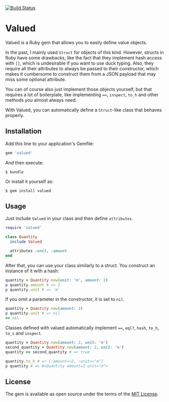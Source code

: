 [![Build Status](https://travis-ci.org/mmainz/valued.svg?branch=master)](https://travis-ci.org/mmainz/valued)

# Valued

Valued is a Ruby gem that allows you to easily define value objects.

In the past, I mainly used `Struct` for objects of this kind. However, structs
in Ruby have some drawbacks, like the fact that they implement hash access with
`[]`, which is undesirable if you want to use duck typing. Also, they require
all their attributes to always be passed to their constructor, which makes it
cumbersome to construct them from a JSON payload that may miss some optional
attribute.

You can of course also just implement those objects yourself, but that requires
a lot of boilerplate, like implementing `==`, `inspect`, `to_h` and other
methods you almost always need.

With Valued, you can automatically define a `Struct`-like class that behaves
properly.

## Installation

Add this line to your application's Gemfile:

```ruby
gem 'valued'
```

And then execute:

    $ bundle

Or install it yourself as:

    $ gem install valued

## Usage

Just include `Valued` in your class and then define `attributes`.

```ruby
require 'valued'

class Quantity
  include Valued

  attributes :unit, :amount
end
```

After that, you can use your class similarly to a struct. You construct an
instance of it with a hash:

```ruby
quantity = Quantity.new(unit: 'm', amount: 2)
p quantity.amount # => 2
p quantity.unit # => 'm'
```

If you omit a parameter in the constructor, it is set to `nil`.

```ruby
quantity = Quantity.new(amount: 2)
p quantity.unit # => nil
=> nil
```

Classes defined with valued automatically implement `==`, `eql?`, `hash`,
`to_h`, `to_s` and `inspect`.

```ruby
quantity = Quantity.new(amount: 2, unit: 'm')
second_quantity = Quantity.new(amount: 2, unit: 'm')
quantity == second_quantity # => true

quantity.to_h # => {:amount=>2, :unit=>"m"}
p quantity # => #<Quantity amount=2 unit="m">
```

## License

The gem is available as open source under the terms of the
[MIT License](https://opensource.org/licenses/MIT).
